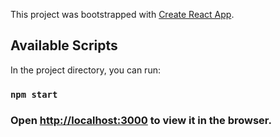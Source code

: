 This project was bootstrapped with [Create React App](https://github.com/facebook/create-react-app).

## Available Scripts

In the project directory, you can run:

### `npm start`

### Open [http://localhost:3000](http://localhost:3000) to view it in the browser.
